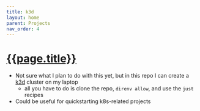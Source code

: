 ```yaml
---
title: k3d
layout: home
parent: Projects
nav_order: 4
---
```


# [{{page.title}}](https://github.com/sgatewood/k3d)

- Not sure what I plan to do with this yet, but in this repo I can create a [k3d](https://k3d.io/) cluster on my laptop
  - all you have to do is clone the repo, `direnv allow`, and use the `just` recipes
- Could be useful for quickstarting k8s-related projects
